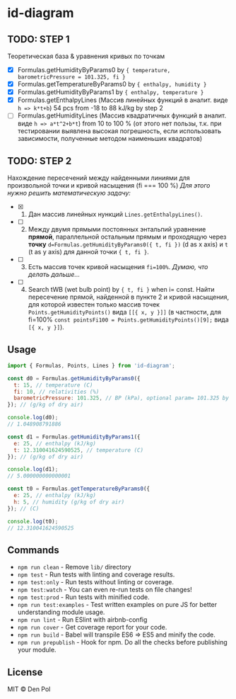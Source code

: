 # id-diagram

## TODO: STEP 1

Теоретическая база & уравнения кривых по точкам

- [x] Formulas.getHumidityByParams0 by `{ temperature, barometricPressure = 101.325, fi }`
- [x] Formulas.getTemperatureByParams0 by `{ enthalpy, humidity }`
- [x] Formulas.getHumidityByParams1 by `{ enthalpy, temperature }`
- [x] Formulas.getEnthalpyLines (Массив линейных функций в аналит. виде `h => k*t+b`) 54 pcs from -18 to 88 kJ/kg by step 2
- [ ] Formulas.getHumidityLines (Массив квадратичных функций в аналит. виде `h => a*t^2+b*t`) from 10 to 100 % (от этого нет пользы, т.к. при тестировании выявлена высокая погрешность, если использовать зависимости, полученные методом наименьших квадратов)

## TODO: STEP 2

Нахождение пересечений между найденными линиями для произвольной точки и кривой насыщения (fi === 100 %)
_Для этого нужно решить математическую задачу:_
- [x] 1. Дан массив линейных нункций `Lines.getEnthalpyLines()`.
- [ ] 2. Между двумя прямыми постоянных энтальпий уравнение **прямой**, параллельной остальным прямым и проходящую через **точку** `d=Formulas.getHumidityByParams0({ t, fi })` (d as x axis) и `t` (t as y axis) для данной точки `{ t, fi }`.
- [ ] 3. Есть массив точек кривой насыщения `fi=100%`. _Думаю, что делать дальше..._
- [ ] 4. Search tWB (wet bulb point) by `{ t, fi }` when i= const.
Найти пересечение прямой, найденной в пункте 2 и кривой насыщения, для которой известен только массив точек `Points.getHumidityPoints()` вида `[[{ x, y }]]` (в частности, для fi=100% `const pointsFi100 = Points.getHumidityPoints()[9];` вида `[{ x, y }]`).

## Usage

```javascript
import { Formulas, Points, Lines } from 'id-diagram';

const d0 = Formulas.getHumidityByParams0({
  t: 15, // temperature (C)
  fi: 10, // relativities (%)
  barometricPressure: 101.325, // BP (kPa), optional param= 101.325 by default
}); // (g/kg of dry air)

console.log(d0);
// 1.048908791886

const d1 = Formulas.getHumidityByParams1({
  e: 25, // enthalpy (kJ/kg)
  t: 12.310041624590525, // temperature (C)
}); // (g/kg of dry air)

console.log(d1);
// 5.000000000000001

const t0 = Formulas.getTemperatureByParams0({
  e: 25, // enthalpy (kJ/kg)
  h: 5, // humidity (g/kg of dry air)
}); // (C)

console.log(t0);
// 12.310041624590525
```

## Commands
- `npm run clean` - Remove `lib/` directory
- `npm test` - Run tests with linting and coverage results.
- `npm test:only` - Run tests without linting or coverage.
- `npm test:watch` - You can even re-run tests on file changes!
- `npm test:prod` - Run tests with minified code.
- `npm run test:examples` - Test written examples on pure JS for better understanding module usage.
- `npm run lint` - Run ESlint with airbnb-config
- `npm run cover` - Get coverage report for your code.
- `npm run build` - Babel will transpile ES6 => ES5 and minify the code.
- `npm run prepublish` - Hook for npm. Do all the checks before publishing your module.

## License

MIT © Den Pol
